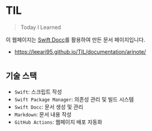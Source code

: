 # TIL
> Today I Learned

이 웹페이지는 [Swift Docc](https://www.swift.org/documentation/docc)를 활용하여 만든 문서 페이지입니다.

* https://leeari95.github.io/TIL/documentation/arinote/

#

## 기술 스택

* `Swift`: 스크립트 작성
* `Swift Package Manager`: 의존성 관리 및 빌드 시스템
* `Swift Docc`: 문서 생성 및 관리
* `Markdown`: 문서 내용 작성
* `GitHub Actions`: 웹페이지 배포 자동화